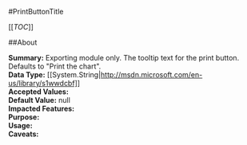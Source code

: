 #PrintButtonTitle

[[_TOC_]]

##About

**Summary:**  Exporting module only. The tooltip text for the print button. Defaults to "Print the chart".   
**Data Type:** [[System.String|http://msdn.microsoft.com/en-us/library/s1wwdcbf]]  
**Accepted Values:**   
**Default Value:** null  
**Impacted Features:**   
**Purpose:**   
**Usage:**   
**Caveats:**   


